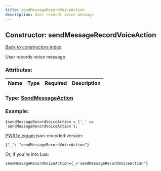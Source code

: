 ```yaml
---
title: sendMessageRecordVoiceAction
description: User records voice message
---
```

## Constructor: sendMessageRecordVoiceAction  
[Back to constructors index](index.md)



User records voice message

### Attributes:

| Name     |    Type       | Required | Description |
|----------|---------------|----------|-------------|



### Type: [SendMessageAction](../types/SendMessageAction.md)


### Example:

```
$sendMessageRecordVoiceAction = ['_' => 'sendMessageRecordVoiceAction'];
```  

[PWRTelegram](https://pwrtelegram.xyz) json-encoded version:

```
{"_": "sendMessageRecordVoiceAction"}
```


Or, if you're into Lua:  


```
sendMessageRecordVoiceAction={_='sendMessageRecordVoiceAction'}

```


